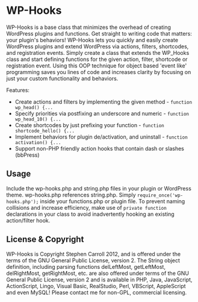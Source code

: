 # WP-Hooks

WP-Hooks is a base class that minimizes the overhead of creating WordPress plugins and functions. Get straight to writing code that matters: your plugin's behaviors! WP-Hooks lets you quickly and easily create WordPress plugins and extend WordPress via actions, filters, shortcodes, and registration events. Simply create a class that extends the WP_Hooks class and start defining functions for the given action, filter, shortcode or registration event. Using this OOP technique for object based 'event like' programming saves you lines of code and increases clarity by focusing on just your custom functionality and behaviors.

Features:

* Create actions and filters by implementing the given method - `function wp_head() {...`
* Specify priorities via postfixing an underscore and numeric - `function wp_head_10() {...`
* Create shortcodes by just prefixing your function - `function shortcode_hello() {...`
* Implement behaviors for plugin de/activation, and uninstall - `function activation() {...`
* Support non-PHP friendly action hooks that contain dash or slashes (bbPress)

## Usage

Include the wp-hooks.php and string.php files in your plugin or WordPress theme. wp-hooks.php references string.php. Simply `require_once('wp-hooks.php');` inside your functions.php or plugin file. To prevent naming collisions and increase efficiency, make use of `private function` declarations in your class to avoid inadvertently hooking an existing action/filter hook.

## License & Copyright

WP-Hooks is Copyright Stephen Carroll 2012, and is offered under the terms of the GNU General Public License, version 2. The String object definition, including parsing functions delLeftMost, getLeftMost, delRightMost, getRightMost, etc. are also offered under terms of the GNU General Public License, version 2 and is available in PHP, Java, JavaScript, ActionScript, Lingo, Visual Basic, RealStudio, Perl, VBScript, AppleScript and even MySQL! Please contact me for non-GPL, commercial licensing.
